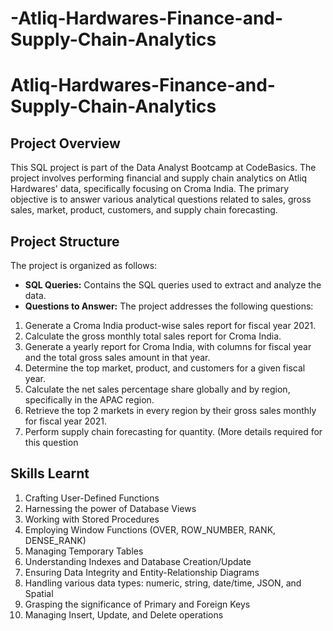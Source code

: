 # -Atliq-Hardwares-Finance-and-Supply-Chain-Analytics
 # Atliq-Hardwares-Finance-and-Supply-Chain-Analytics
 ## Project Overview
This SQL project is part of the Data Analyst Bootcamp at CodeBasics. The project involves performing financial and supply chain analytics on Atliq Hardwares' data, specifically focusing on Croma India. The primary objective is to answer various analytical questions related to sales, gross sales, market, product, customers, and supply chain forecasting.
## Project Structure
The project is organized as follows:
- **SQL Queries:** Contains the SQL queries used to extract and analyze the data.
- **Questions to Answer:** 
  The project addresses the following questions:
1. Generate a Croma India product-wise sales report for fiscal year 2021.
2. Calculate the gross monthly total sales report for Croma India.
3. Generate a yearly report for Croma India, with columns for fiscal year and the total gross sales amount in that year.
4. Determine the top market, product, and customers for a given fiscal year.
5. Calculate the net sales percentage share globally and by region, specifically in the APAC region.
6. Retrieve the top 2 markets in every region by their gross sales monthly for fiscal year 2021.
7. Perform supply chain forecasting for quantity. (More details required for this question
## Skills Learnt
1. Crafting User-Defined Functions
2. Harnessing the power of Database Views
3. Working with Stored Procedures
4. Employing Window Functions (OVER, ROW_NUMBER, RANK, DENSE_RANK)
5. Managing Temporary Tables
6. Understanding Indexes and Database Creation/Update
7. Ensuring Data Integrity and Entity-Relationship Diagrams
8. Handling various data types: numeric, string, date/time, JSON, and Spatial
9. Grasping the significance of Primary and Foreign Keys
10. Managing Insert, Update, and Delete operations
 



